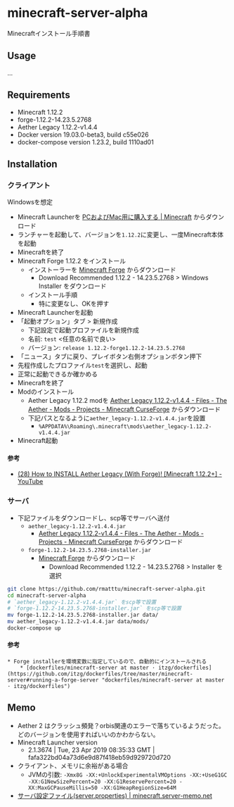 # minecraft-server-alpha

Minecraftインストール手順書

## Usage

...


## Requirements

* Minecraft 1.12.2
* forge-1.12.2-14.23.5.2768
* Aether Legacy 1.12.2-v1.4.4
* Docker version 19.03.0-beta3, build c55e026
* docker-compose version 1.23.2, build 1110ad01

## Installation

### クライアント

Windowsを想定

* Minecraft Launcherを [PCおよびMac用に購入する | Minecraft](https://my.minecraft.net/ja-jp/store/minecraft/#owned "PCおよびMac用に購入する | Minecraft") からダウンロード
* ランチャーを起動して、バージョンを`1.12.2`に変更し、一度Minecraft本体を起動
* Minecraftを終了
* Minecraft Forge 1.12.2 をインストール
    * インストーラーを [Minecraft Forge](https://files.minecraftforge.net/ "Minecraft Forge") からダウンロード
        * Download Recommended 1.12.2 - 14.23.5.2768 > Windows Installer をダウンロード
    * インストール手順
        * 特に変更なし、OKを押す
* Minecraft Launcherを起動
* 「起動オプション」タブ > 新規作成
    * 下記設定で起動プロファイルを新規作成
    * 名前: `test` <任意の名前で良い>
    * バージョン: `release 1.12.2-forge1.12.2-14.23.5.2768`
* 「ニュース」タブに戻り、プレイボタン右側オプションボタン押下
* 先程作成したプロファイル`test`を選択し、起動
* 正常に起動できるか確かめる
* Minecraftを終了
* Modのインストール
    * Aether Legacy 1.12.2 modを  [Aether Legacy 1.12.2-v1.4.4 - Files - The Aether - Mods - Projects - Minecraft CurseForge](https://minecraft.curseforge.com/projects/the-aether/files/2698950 "Aether Legacy 1.12.2-v1.4.4 - Files - The Aether - Mods - Projects - Minecraft CurseForge") からダウンロード
    * 下記パスとなるように`aether_legacy-1.12.2-v1.4.4.jar`を設置
        * `%APPDATA%\Roaming\.minecraft\mods\aether_legacy-1.12.2-v1.4.4.jar`
* Minecraft起動


#### 参考

* [(28) How to INSTALL Aether Legacy (With Forge)! [Minecraft 1.12.2+] - YouTube](https://www.youtube.com/watch?v=ZMoXj9VTae0 "(28) How to INSTALL Aether Legacy (With Forge)! [Minecraft 1.12.2+] - YouTube")


### サーバ

* 下記ファイルをダウンロードし、scp等でサーバへ送付
    * `aether_legacy-1.12.2-v1.4.4.jar`
        * [Aether Legacy 1.12.2-v1.4.4 - Files - The Aether - Mods - Projects - Minecraft CurseForge](https://minecraft.curseforge.com/projects/the-aether/files/2698950 "Aether Legacy 1.12.2-v1.4.4 - Files - The Aether - Mods - Projects - Minecraft CurseForge") からダウンロード
    * `forge-1.12.2-14.23.5.2768-installer.jar`
        * [Minecraft Forge](https://files.minecraftforge.net/ "Minecraft Forge") からダウンロード
            * Download Recommended 1.12.2 - 14.23.5.2768 > Installer を選択

```bash
git clone https://github.com/rmatttu/minecraft-server-alpha.git
cd minecraft-server-alpha
# `aether_legacy-1.12.2-v1.4.4.jar` をscp等で設置
# `forge-1.12.2-14.23.5.2768-installer.jar` をscp等で設置
mv forge-1.12.2-14.23.5.2768-installer.jar data/
mv aether_legacy-1.12.2-v1.4.4.jar data/mods/
docker-compose up
```

#### 参考
    * Forge installerを環境変数に指定しているので、自動的にインストールされる
        * [dockerfiles/minecraft-server at master · itzg/dockerfiles](https://github.com/itzg/dockerfiles/tree/master/minecraft-server#running-a-forge-server "dockerfiles/minecraft-server at master · itzg/dockerfiles")


## Memo

* Aether 2 はクラッシュ頻発？orbis関連のエラーで落ちているようだった。どのバージョンを使用すればいいのかわからない。
* Minecraft Launcher version
    * 2.1.3674 | Tue, 23 Apr 2019 08:35:33 GMT | fafa322bd04a73d6e9d87f418eb59d929720d720
* クライアント、メモリに余裕がある場合
    * JVMの引数: `-Xmx8G -XX:+UnlockExperimentalVMOptions -XX:+UseG1GC -XX:G1NewSizePercent=20 -XX:G1ReservePercent=20 -XX:MaxGCPauseMillis=50 -XX:G1HeapRegionSize=64M`
* [サーバ設定ファイル(server.properties) | minecraft.server-memo.net](https://minecraft.server-memo.net/server-properties/ "サーバ設定ファイル(server.properties) | minecraft.server-memo.net")

